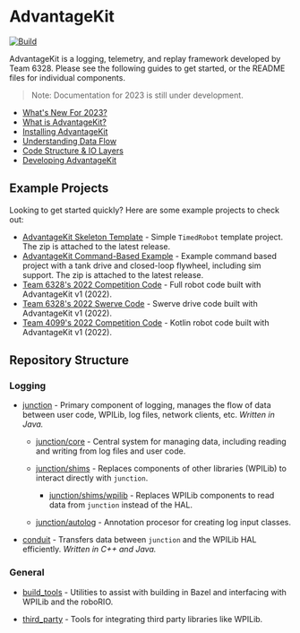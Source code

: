 # AdvantageKit

[![Build](https://github.com/Mechanical-Advantage/AdvantageKit/actions/workflows/build.yml/badge.svg?branch=main&event=push)](https://github.com/Mechanical-Advantage/AdvantageKit/actions/workflows/build.yml)

AdvantageKit is a logging, telemetry, and replay framework developed by Team 6328. Please see the following guides to get started, or the README files for individual components.

> Note: Documentation for 2023 is still under development.

- [What's New For 2023?](/docs/NEW-FOR-2023.md)
- [What is AdvantageKit?](/docs/WHAT-IS-ADVANTAGEKIT.md)
- [Installing AdvantageKit](/docs/INSTALLATION.md)
- [Understanding Data Flow](/docs/DATA-FLOW.md)
- [Code Structure & IO Layers](/docs/CODE-STRUCTURE.md)
- [Developing AdvantageKit](/docs/DEVELOPING.md)

## Example Projects

Looking to get started quickly? Here are some example projects to check out:

- [AdvantageKit Skeleton Template](https://github.com/Mechanical-Advantage/AdvantageKit/releases/latest) - Simple `TimedRobot` template project. The zip is attached to the latest release.
- [AdvantageKit Command-Based Example](https://github.com/Mechanical-Advantage/AdvantageKit/releases/latest) - Example command based project with a tank drive and closed-loop flywheel, including sim support. The zip is attached to the latest release.
- [Team 6328's 2022 Competition Code](https://github.com/Mechanical-Advantage/RobotCode2022) - Full robot code built with AdvantageKit v1 (2022).
- [Team 6328's 2022 Swerve Code](https://github.com/Mechanical-Advantage/SwerveDevelopment) - Swerve drive code built with AdvantageKit v1 (2022).
- [Team 4099's 2022 Competition Code](https://github.com/team4099/RapidReact-2022) - Kotlin robot code built with AdvantageKit v1 (2022).

## Repository Structure

### Logging

- [junction](/junction) - Primary component of logging, manages the flow of data between user code, WPILib, log files, network clients, etc. _Written in Java._

  - [junction/core](/junction/core) - Central system for managing data, including reading and writing from log files and user code.

  - [junction/shims](/junction/shims) - Replaces components of other libraries (WPILib) to interact directly with `junction`.

    - [junction/shims/wpilib](/junction/shims/wpilib) - Replaces WPILib components to read data from `junction` instead of the HAL.

  - [junction/autolog](/junction/autolog) - Annotation procesor for creating log input classes.

- [conduit](/conduit) - Transfers data between `junction` and the WPILib HAL efficiently. _Written in C++ and Java._

### General

- [build_tools](/build_tools) - Utilities to assist with building in Bazel and interfacing with WPILib and the roboRIO.

- [third_party](/third_party) - Tools for integrating third party libraries like WPILib.
